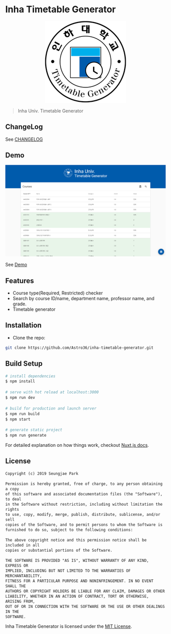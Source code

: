 # Inha Timetable Generator

<p align="center"><img src="./static/touch/icon512.png" width="256px" alt="Logo"></p>

> Inha Univ. Timetable Generator

## ChangeLog

See [CHANGELOG](./CHANGELOG.md)

## Demo

![Demo Screenshot](./static/screenshot.png)

See [Demo](https://astro36.github.io/inha-timetable-generator/)

## Features

- Course type(Required, Restricted) checker
- Search by course ID/name, department name, professor name, and grade.
- Timetable generator

## Installation

- Clone the repo:

```bash
git clone https://github.com/Astro36/inha-timetable-generator.git
```

## Build Setup

```bash
# install dependencies
$ npm install

# serve with hot reload at localhost:3000
$ npm run dev

# build for production and launch server
$ npm run build
$ npm start

# generate static project
$ npm run generate
```

For detailed explanation on how things work, checkout [Nuxt.js docs](https://nuxtjs.org).

## License

```text
Copyright (c) 2019 Seungjae Park

Permission is hereby granted, free of charge, to any person obtaining a copy
of this software and associated documentation files (the "Software"), to deal
in the Software without restriction, including without limitation the rights
to use, copy, modify, merge, publish, distribute, sublicense, and/or sell
copies of the Software, and to permit persons to whom the Software is
furnished to do so, subject to the following conditions:

The above copyright notice and this permission notice shall be included in all
copies or substantial portions of the Software.

THE SOFTWARE IS PROVIDED "AS IS", WITHOUT WARRANTY OF ANY KIND, EXPRESS OR
IMPLIED, INCLUDING BUT NOT LIMITED TO THE WARRANTIES OF MERCHANTABILITY,
FITNESS FOR A PARTICULAR PURPOSE AND NONINFRINGEMENT. IN NO EVENT SHALL THE
AUTHORS OR COPYRIGHT HOLDERS BE LIABLE FOR ANY CLAIM, DAMAGES OR OTHER
LIABILITY, WHETHER IN AN ACTION OF CONTRACT, TORT OR OTHERWISE, ARISING FROM,
OUT OF OR IN CONNECTION WITH THE SOFTWARE OR THE USE OR OTHER DEALINGS IN THE
SOFTWARE.
```

Inha Timetable Generator is licensed under the [MIT License](./LICENSE).
